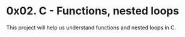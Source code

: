 # 0x02. C - Functions, nested loops

This project will help us understand functions and nested loops in C.
